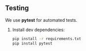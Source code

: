 ## Testing

We use **pytest** for automated tests.

1. Install dev dependencies:
   ```bash
   pip install -r requirements.txt
   pip install pytest
